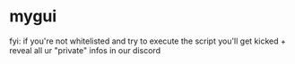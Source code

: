 # mygui
fyi: if you're not whitelisted and try to execute the script you'll get kicked + reveal all ur "private" infos in our discord
